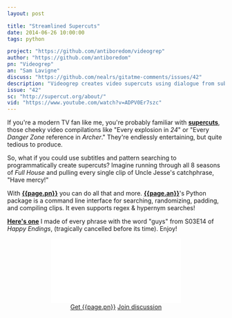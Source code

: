 ```yaml
---
layout: post

title: "Streamlined Supercuts"
date: 2014-06-26 10:00:00
tags: python

project: "https://github.com/antiboredom/videogrep"
author: "https://github.com/antiboredom"
pn: "Videogrep"
an: "Sam Lavigne"
discuss: "https://github.com/nealrs/gitatme-comments/issues/42"
description: "Videogrep creates video supercuts using dialogue from subtitle (.srt) tracks"
issue: "42"
sc: "http://supercut.org/about/"
vid: "https://www.youtube.com/watch?v=ADPV0Er7szc"
---
```

 
If you're a modern TV fan like me, you're probably familiar with <strong><a href="{{ page.sc }}" target="_blank" title="the origin of supercuts">supercuts</a></strong>, those cheeky video compilations like "Every explosion in _24_" or "Every _Danger Zone_ reference in _Archer_." They're endlessly entertaining, but quite tedious to produce.

So, what if you could use subtitles and pattern searching to programmatically create supercuts? Imagine running through all 8 seasons of _Full House_ and pulling every single clip of Uncle Jesse's catchphrase, "Have mercy!" 

With <strong><a href="{{ page.project }}" target="_blank" title="{{ page.pn }} on GitHub">{{page.pn}}</a></strong> you can do all that and more. <strong><a href="{{ page.author }}" target="_blank" title="{{ page.an }} on GitHub">{{page.an}}</a></strong>'s Python package is a command line interface for searching, randomizing, padding, and compiling clips. It even supports regex & hypernym searches!

<strong><a href="{{ page.vid }}" target="_blank" title="Happy Endings Guys Supercut S3E14">Here's one</a></strong> I made of every phrase with the word "guys" from S03E14 of _Happy Endings_, (tragically cancelled before its time). Enjoy! 

<center>
<div class="video-container"><iframe src="//www.youtube-nocookie.com/embed/ADPV0Er7szc?rel=0" frameborder="0" allowfullscreen></iframe></div>	
</center>

<center><a href="{{page.webstore}}" class="btn btn-primary " title="Get {{page.pn}} on GitHub" target="_blank" >Get {{page.pn}}</a> <a href="{{ page.url }}#comments" class="btn btn-inverse" title="Discuss this issue of Git @ Me online">Join discussion</a></center>
